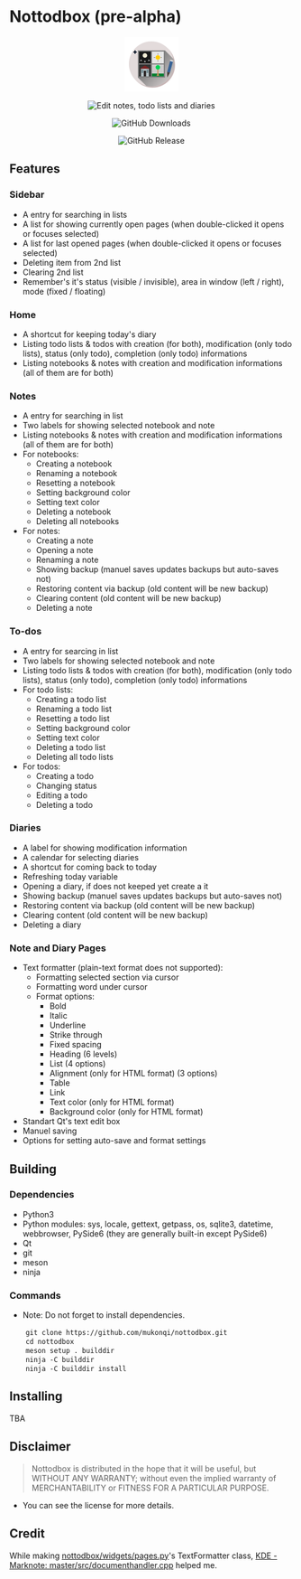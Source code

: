 # Nottodbox (pre-alpha)

<p align="center"><img src="./data/io.github.mukonqi.nottodbox.svg" alt="Nottodbox Icon"></img></a></p>
<p align="center"><img src="https://img.shields.io/badge/Edit notes, todo lists and diaries-376296" alt="Edit notes, todo lists and diaries"></img></p>
<p align="center"><img src="https://img.shields.io/github/downloads/mukonqi/nottodbox/total?label=Downloads" alt="GitHub Downloads"></img></p>
<p align="center"><img src="https://img.shields.io/github/v/release/mukonqi/nottodbox?label=Latest Release" alt="GitHub Release"></p>


## Features
### Sidebar
- A entry for searching in lists
- A list for showing currently open pages (when double-clicked it opens or focuses selected)
- A list for last opened pages (when double-clicked it opens or focuses selected)
- Deleting item from 2nd list
- Clearing 2nd list
- Remember's it's status (visible / invisible), area in window (left / right), mode (fixed / floating)

### Home
- A shortcut for keeping today's diary
- Listing todo lists & todos with creation (for both), modification (only todo lists), status (only todo), completion (only todo) informations
- Listing notebooks & notes with creation and modification informations (all of them are for both)

### Notes
- A entry for searching in list
- Two labels for showing selected notebook and note
- Listing notebooks & notes with creation and modification informations (all of them are for both)
- For notebooks:
    - Creating a notebook
    - Renaming a notebook
    - Resetting a notebook
    - Setting background color
    - Setting text color
    - Deleting a notebook
    - Deleting all notebooks
- For notes:
    - Creating a note
    - Opening a note
    - Renaming a note
    - Showing backup (manuel saves updates backups but auto-saves not)
    - Restoring content via backup (old content will be new backup)
    - Clearing content (old content will be new backup)
    - Deleting a note

### To-dos
- A entry for searcing in list
- Two labels for showing selected notebook and note
- Listing todo lists & todos with creation (for both), modification (only todo lists), status (only todo), completion (only todo) informations
- For todo lists:
    - Creating a todo list
    - Renaming a todo list
    - Resetting a todo list
    - Setting background color
    - Setting text color
    - Deleting a todo list
    - Deleting all todo lists
- For todos:
    - Creating a todo
    - Changing status
    - Editing a todo
    - Deleting a todo

### Diaries
- A label for showing modification information
- A calendar for selecting diaries
- A shortcut for coming back to today
- Refreshing today variable
- Opening a diary, if does not keeped yet create a it
- Showing backup (manuel saves updates backups but auto-saves not)
- Restoring content via backup (old content will be new backup)
- Clearing content (old content will be new backup)
- Deleting a diary

### Note and Diary Pages
- Text formatter (plain-text format does not supported):
    - Formatting selected section via cursor
    - Formatting word under cursor
    - Format options:
        - Bold
        - Italic
        - Underline
        - Strike through
        - Fixed spacing
        - Heading (6 levels)
        - List (4 options)
        - Alignment (only for HTML format) (3 options)
        - Table
        - Link
        - Text color (only for HTML format)
        - Background color (only for HTML format)
- Standart Qt's text edit box
- Manuel saving
- Options for setting auto-save and format settings


## Building
### Dependencies
- Python3
- Python modules: sys, locale, gettext, getpass, os, sqlite3, datetime, webbrowser, PySide6 (they are generally built-in except PySide6)
- Qt
- git
- meson
- ninja

### Commands
- Note: Do not forget to install dependencies.
```
    git clone https://github.com/mukonqi/nottodbox.git
    cd nottodbox
    meson setup . builddir
    ninja -C builddir
    ninja -C builddir install
```


## Installing
TBA


## Disclaimer
> Nottodbox is distributed in the hope that it will be useful, but WITHOUT ANY WARRANTY; without even the implied warranty of MERCHANTABILITY or FITNESS FOR A PARTICULAR PURPOSE.

- You can see the license for more details.

## Credit
While making [nottodbox/widgets/pages.py](./nottodbox/widgets/pages.py)'s TextFormatter class, [KDE - Marknote: master/src/documenthandler.cpp](https://invent.kde.org/office/marknote/-/blob/master/src/documenthandler.cpp) helped me.
